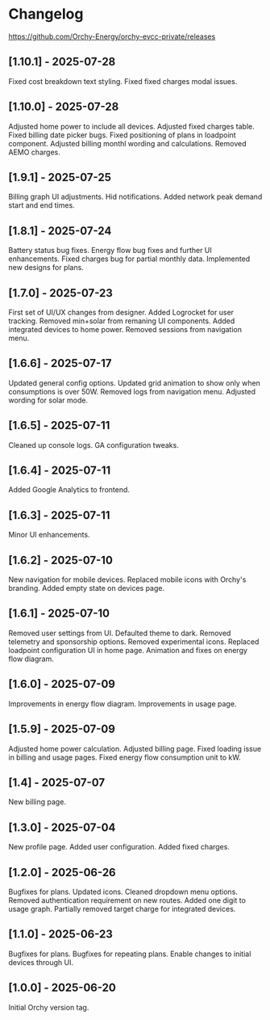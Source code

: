 # Changelog

https://github.com/Orchy-Energy/orchy-evcc-private/releases

## [1.10.1] - 2025-07-28
Fixed cost breakdown text styling. 
Fixed fixed charges modal issues. 

## [1.10.0] - 2025-07-28
Adjusted home power to include all devices. 
Adjusted fixed charges table. 
Fixed billing date picker bugs. 
Fixed positioning of plans in loadpoint component. 
Adjusted billing monthl wording and calculations. 
Removed AEMO charges. 

## [1.9.1] - 2025-07-25
Billing graph UI adjustments. 
Hid notifications. 
Added network peak demand start and end times. 

## [1.8.1] - 2025-07-24
Battery status bug fixes. 
Energy flow bug fixes and further UI enhancements. 
Fixed charges bug for partial monthly data. 
Implemented new designs for plans. 

## [1.7.0] - 2025-07-23
First set of UI/UX changes from designer. 
Added Logrocket for user tracking. 
Removed min+solar from remaning UI components. 
Added integrated devices to home power. 
Removed sessions from navigation menu. 

## [1.6.6] - 2025-07-17
Updated general config options. 
Updated grid animation to show only when consumptions is over 50W. 
Removed logs from navigation menu. 
Adjusted wording for solar mode. 

## [1.6.5] - 2025-07-11
Cleaned up console logs. 
GA configuration tweaks. 

## [1.6.4] - 2025-07-11
Added Google Analytics to frontend.

## [1.6.3] - 2025-07-11
Minor UI enhancements.

## [1.6.2] - 2025-07-10
New navigation for mobile devices. 
Replaced mobile icons with Orchy's branding. 
Added empty state on devices page. 

## [1.6.1] - 2025-07-10
Removed user settings from UI. 
Defaulted theme to dark. 
Removed telemetry and sponsorship options. 
Removed experimental icons. 
Replaced loadpoint configuration UI in home page. 
Animation and fixes on energy flow diagram. 

## [1.6.0] - 2025-07-09
Improvements in energy flow diagram. 
Improvements in usage page. 

## [1.5.9] - 2025-07-09
Adjusted home power calculation. 
Adjusted billing page. 
Fixed loading issue in billing and usage pages. 
Fixed energy flow consumption unit to kW. 

## [1.4] - 2025-07-07
New billing page.

## [1.3.0] - 2025-07-04
New profile page. 
Added user configuration. 
Added fixed charges. 

## [1.2.0] - 2025-06-26
Bugfixes for plans. 
Updated icons. 
Cleaned dropdown menu options. 
Removed authentication requirement on new routes. 
Added one digit to usage graph. 
Partially removed target charge for integrated devices. 

## [1.1.0] - 2025-06-23
Bugfixes for plans. 
Bugfixes for repeating plans. 
Enable changes to initial devices through UI. 

## [1.0.0] - 2025-06-20
Initial Orchy version tag. 
